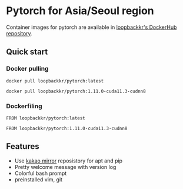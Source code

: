 # Pytorch for Asia/Seoul region

Container images for pytorch are available in [loopbackkr's DockerHub repository](https://hub.docker.com/r/loopbackkr/pytorch).

## Quick start

### Docker pulling

`docker pull loopbackkr/pytorch:latest`

`docker pull loopbackkr/pytorch:1.11.0-cuda11.3-cudnn8`

### Dockerfiling

`FROM loopbackkr/pytorch:latest`

`FROM loopbackkr/pytorch:1.11.0-cuda11.3-cudnn8`

## Features

* Use [kakao mirror](https://mirror.kakao.com/) reposistory for apt and pip
* Pretty welcome message with version log
* Colorful bash prompt
* preinstalled vim, git
